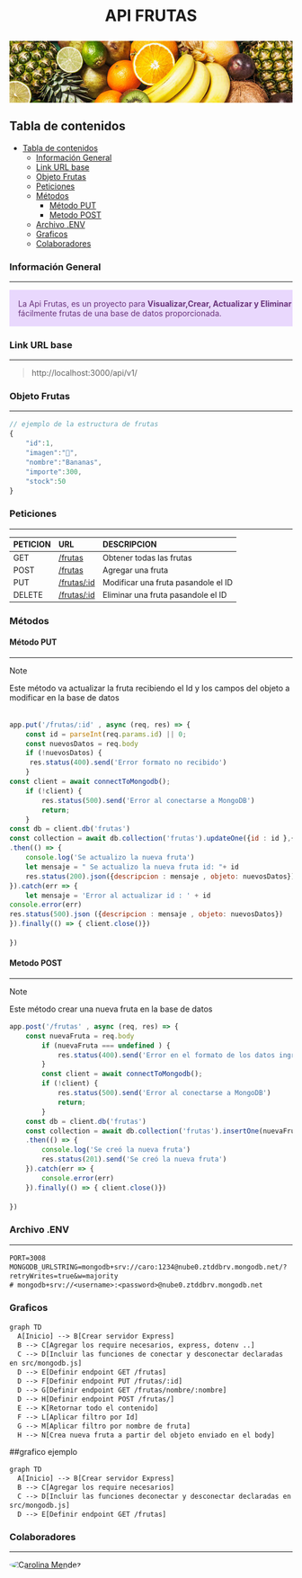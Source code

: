 <h1 align="center" style = "margin: 0 auto;  height: 200px; overflow: hidden;" >
  <p align="center">API FRUTAS</p>
  <a href="" ><img style=" width: 100%; text-align: center; " src="./public/image/Frutas.jpg" alt="Docusaurus"></a>
</h1>

## Tabla de contenidos
- [Tabla de contenidos](#tabla-de-contenidos)
  - [Información General](#información-general)
  - [Link URL base](#link-url-base)
  - [Objeto Frutas](#objeto-frutas)
  - [Peticiones](#peticiones)
  - [Métodos](#métodos)
    - [Método PUT](#método-put)
    - [Metodo POST](#metodo-post)
  - [Archivo .ENV](#archivo-env)
  - [Graficos](#graficos)
  - [Colaboradores](#colaboradores)

### Información General
***
<div class="warning" style='padding:0.1em; background-color:#E9D8FD; color:#69337A'>
<span>
<p style='margin-left:1em;'>
La Api Frutas, es un proyecto para <b>Visualizar,Crear, Actualizar y Eliminar</b> fácilmente frutas de una base de datos proporcionada.
</p>
</p></span>
</div>
 

### Link URL base
***
<!-- http://localhost:3000/api/v1/ -->
> http://localhost:3000/api/v1/


### Objeto Frutas
***
```javascript
// ejemplo de la estructura de frutas
{
    "id":1,
    "imagen":"🍌",
    "nombre":"Bananas",
    "importe":300,
    "stock":50
}
```

###  Peticiones 
***
| PETICION | URL                                     | DESCRIPCION                        |
| :------- | :-------------------------------------- | :--------------------------------- |
| GET      | [/frutas](http://localhost:3000/frutas) | Obtener todas las frutas           |
| POST     | [/frutas](http://localhost:3000/frutas) | Agregar una fruta                  |
| PUT      | [/frutas/:id](http://localhost:3000/frutas/:id) | Modificar una fruta pasandole el ID                 |
| DELETE   | [/frutas/:id](http://localhost:3000/frutas/:id) | Eliminar una fruta pasandole el ID |

### Métodos
#### Método PUT
***
> [!NOTE]  
> Este método va actualizar la fruta recibiendo el Id  y los campos del objeto a modificar en la base de datos
```javascript

app.put('/frutas/:id' , async (req, res) => {
    const id = parseInt(req.params.id) || 0;
    const nuevosDatos = req.body
    if (!nuevosDatos) {
     res.status(400).send('Error formato no recibido')
    }
const client = await connectToMongodb();
    if (!client) {
        res.status(500).send('Error al conectarse a MongoDB')
        return;
    }
const db = client.db('frutas') 
const collection = await db.collection('frutas').updateOne({id : id },{ $set : nuevosDatos })
.then(() => {
    console.log('Se actualizo la nueva fruta')
    let mensaje = " Se actualizo la nueva fruta id: "+ id
    res.status(200).json({descripcion : mensaje , objeto: nuevosDatos})
}).catch(err => { 
    let mensaje = 'Error al actualizar id : ' + id 
console.error(err)
res.status(500).json ({descripcion : mensaje , objeto: nuevosDatos})
}).finally(() => { client.close()})

})
```

#### Metodo POST
***
> [!NOTE]  
> Este método crear una nueva fruta en la base de datos 
```javascript
app.post('/frutas' , async (req, res) => {
    const nuevaFruta = req.body
        if (nuevaFruta === undefined ) {
            res.status(400).send('Error en el formato de los datos ingresados')
        }
        const client = await connectToMongodb();
        if (!client) {
            res.status(500).send('Error al conectarse a MongoDB')
            return;
        }
    const db = client.db('frutas') 
    const collection = await db.collection('frutas').insertOne(nuevaFruta)
    .then(() => {
        console.log('Se creó la nueva fruta')
        res.status(201).send('Se creó la nueva fruta')
    }).catch(err => { 
        console.error(err)
    }).finally(() => { client.close()})
    
})
```

### Archivo .ENV
***
```
PORT=3008
MONGODB_URLSTRING=mongodb+srv://caro:1234@nube0.ztddbrv.mongodb.net/?retryWrites=true&w=majority
# mongodb+srv://<username>:<password>@nube0.ztddbrv.mongodb.net
```

### Graficos 
```mermaid
graph TD
  A[Inicio] --> B[Crear servidor Express]
  B --> C[Agregar los require necesarios, express, dotenv ..]
  C --> D[Incluir las funciones de conectar y desconectar declaradas en src/mongodb.js]
  D --> E[Definir endpoint GET /frutas]
  D --> F[Definir endpoint PUT /frutas/:id]
  D --> G[Definir endpoint GET /frutas/nombre/:nombre]
  D --> H[Definir endpoint POST /frutas/]
  E --> K[Retornar todo el contenido]
  F --> L[Aplicar filtro por Id]
  G --> M[Aplicar filtro por nombre de fruta]
  H --> N[Crea nueva fruta a partir del objeto enviado en el body]
```
##grafico ejemplo
```mermaid
graph TD
  A[Inicio] --> B[Crear servidor Express]
  B --> C[Agregar los require necesarios]
  C --> D[Incluir las funciones deconectar y desconectar declaradas en src/mongodb.js]
  D --> E[Definir endpoint GET /frutas]
```
### Colaboradores 
***
<a href="https://github.com/carolinamendez0/IngeniasTpIntegrador/graphs/contributors" target="_blank">
<img alt="Carolina Mendez" title="Carolina Mendez" style=" width: 60px; /* Tamaño de los avatares */
  height: 60px;
  border-radius: 50%;" src="https://avatars.githubusercontent.com/u/49485102?s=60&v=4?width=890"></a>
<!-- <img src=""> -->


